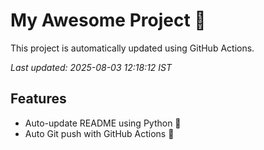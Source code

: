 # My Awesome Project 🚀

This project is automatically updated using GitHub Actions.

_Last updated: 2025-08-03 12:18:12 IST_

## Features
- Auto-update README using Python 🐍
- Auto Git push with GitHub Actions 🤖
